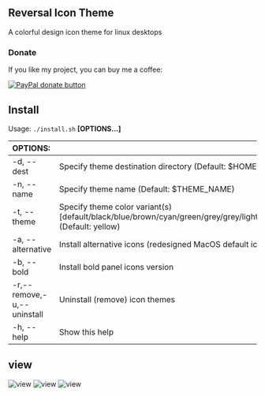 ## Reversal Icon Theme
A colorful design icon theme for linux desktops

### Donate

If you like my project, you can buy me a coffee:

<span class="paypal"><a href="https://www.paypal.me/yeyushengfan258" title="Donate to this project using Paypal"><img src="https://www.paypalobjects.com/webstatic/mktg/Logo/pp-logo-100px.png" alt="PayPal donate button" /></a></span>

## Install

Usage:  `./install.sh`  **[OPTIONS...]**

|  OPTIONS:           | |
|:--------------------|:-------------|
|-d, --dest           | Specify theme destination directory (Default: $HOME/.local/share/icons)|
|-n, --name           | Specify theme name (Default: $THEME_NAME)|
|-t, --theme          | Specify theme color variant(s) [default/black/blue/brown/cyan/green/grey/grey/lightblue/orange/pink/purple/red/all] (Default: yellow)|
|-a, --alternative    | Install alternative icons (redesigned MacOS default icons)|
|-b, --bold           | Install bold panel icons version|
|-r,--remove,-u,--uninstall | Uninstall (remove) icon themes|
|-h, --help           | Show this help|           

## view
![view](View-1.png?raw=true)
![view](View-2.png?raw=true)
![view](View-3.png?raw=true)

